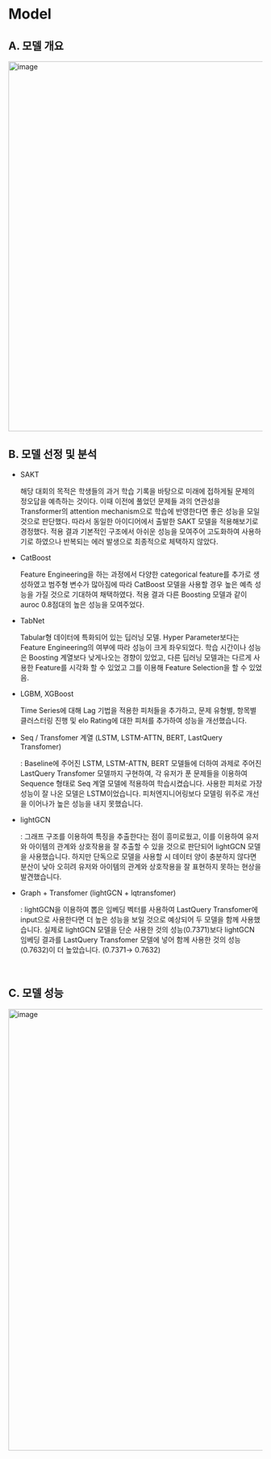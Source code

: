 # Model

## A. 모델 개요

<img width="734" alt="image" src="https://user-images.githubusercontent.com/98138782/226339599-49f8e5b3-69ba-4d2f-af1b-3cfc710f8254.png">

<br>

## B. 모델 선정 및 분석


- SAKT
    
    해당 대회의 목적은 학생들의 과거 학습 기록을 바탕으로 미래에 접하게될 문제의 정오답을 예측하는 것이다. 이때 이전에 풀었던 문제들 과의 연관성을 Transformer의 attention mechanism으로 학습에 반영한다면 좋은 성능을 모일것으로 판단했다. 따라서 동일한 아이디어에서 출발한 SAKT 모델을 적용해보기로 경정했다. 적용 결과 기본적인 구조에서 아쉬운 성능을 모여주어 고도화하여 사용하기로 하였으나 반복되는 에러 발생으로 최종적으로 체택하지 않았다.
    
- CatBoost
    
    Feature Engineering을 하는 과정에서 다양한 categorical feature를 추가로 생성하였고 범주형 변수가 많아짐에 따라 CatBoost 모델을 사용할 경우 높은 예측 성능을 가질 것으로 기대하여 채택하였다. 적용 결과 다른 Boosting 모델과 같이 auroc 0.8점대의 높은 성능을 모여주었다.
    
- TabNet
    
    Tabular형 데이터에 특화되어 있는 딥러닝 모델. Hyper Parameter보다는 Feature Engineering의 여부에 따라 성능이 크게 좌우되었다. 학습 시간이나 성능은 Boosting 계열보다 낮게나오는 경향이 있었고, 다른 딥러닝 모델과는 다르게 사용한 Feature를 시각화 할 수 있었고 그를 이용해 Feature Selection을 할 수 있었음.
    
- LGBM, XGBoost
    
    Time Series에 대해 Lag 기법을 적용한 피처들을 추가하고, 문제 유형별, 항목별 클러스터링 진행 및 elo Rating에 대한 피처를 추가하여 성능을 개선했습니다.
    
- Seq / Transfomer 계열 (LSTM, LSTM-ATTN, BERT, LastQuery Transfomer)
    
    : Baseline에 주어진 LSTM, LSTM-ATTN, BERT 모델들에 더하여 과제로 주어진 LastQuery Transfomer 모델까지 구현하여, 각 유저가 푼 문제들을 이용하여 Sequence 형태로 Seq 계열 모델에 적용하여 학습시켰습니다. 사용한 피처로 가장 성능이 잘 나온 모델은 LSTM이었습니다. 피처엔지니어링보다 모델링 위주로 개선을 이어나가 높은 성능을 내지 못했습니다.
    
- lightGCN
    
    : 그래프 구조를 이용하여 특징을 추출한다는 점이 흥미로웠고, 이를 이용하여 유저와 아이템의 관계와 상호작용을 잘 추출할 수 있을 것으로 판단되어 lightGCN 모델을 사용했습니다. 하지만 단독으로 모델을 사용할 시 데이터 양이 충분하지 않다면 분산이 낮아 오히려 유저와 아이템의 관계와 상호작용을 잘 표현하지 못하는 현상을 발견했습니다.
    
- Graph + Transfomer (lightGCN + lqtransfomer)
    
    : lightGCN을 이용하여 뽑은 임베딩 벡터를 사용하여 LastQuery Transfomer에 input으로 사용한다면 더 높은 성능을 보일 것으로 예상되어 두 모델을 함께 사용했습니다. 실제로 lightGCN 모델을 단순 사용한 것의 성능(0.7371)보다 lightGCN 임베딩 결과를 LastQuery Transfomer 모델에 넣어 함께 사용한 것의 성능(0.7632)이 더 높았습니다. (0.7371→ 0.7632)

<br>

## C. 모델 성능

<img width="876" alt="image" src="https://user-images.githubusercontent.com/98138782/226339405-7b4dd5ec-251b-43db-a996-66f747721e72.png">

<br>

  
